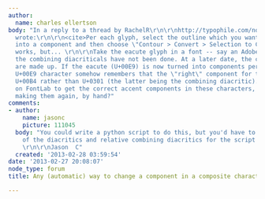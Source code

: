 ```yaml
---
author:
  name: charles ellertson
body: "In a reply to a thread by RachelR\r\n\r\nhttp://typophile.com/node/100739\r\n\r\nKarsten
  wrote:\r\n\r\n<cite>Per each glyph, select the outline which you want to convert
  into a component and then choose \"Contour > Convert > Selection to Component\"</cite>\r\n\r\nWhich
  works, but... \r\n\r\nTake the eacute glyph in a font -- say an Adobe font --  where
  the combining diacriticals have not been done. At a later date, the combining diacriticals
  are made up. If the eacute (U+00E9) is now turned into components per above, the
  U+00E9 character somehow remembers that the \"right\" component for the acute as
  U+00B4 rather than U+0301 (the latter being the combining diacritic).\r\n\r\nAnyway
  on FontLab to get the correct accent components in these characters, aside from
  making them again, by hand?"
comments:
- author:
    name: jasonc
    picture: 111045
  body: "You could write a python script to do this, but you'd have to create a list
    of the diacritics and relative combining diacritics for the script to reference.
    \r\n\r\nJason  C"
  created: '2013-02-28 03:59:54'
date: '2013-02-27 20:08:07'
node_type: forum
title: Any (automatic) way to change a component in a composite character?

---
```

